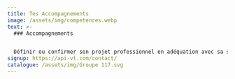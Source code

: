 ```yaml
---
title: Tes Accompagnements
image: /assets/img/competences.webp
text: >-
  ### Accompagnements


  Définir ou confirmer son projet professionnel en adéquation avec sa situation personnelle et le marché de l’emploi du territoire.
signup: https://api-vt.com/contact/
catalogue: /assets/img/Groupe 117.svg
---
```

